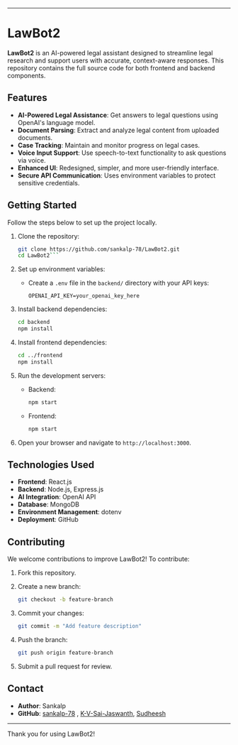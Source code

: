 
---

# LawBot2

**LawBot2** is an AI-powered legal assistant designed to streamline legal research and support users with accurate, context-aware responses. This repository contains the full source code for both frontend and backend components.

## Features

- **AI-Powered Legal Assistance**: Get answers to legal questions using OpenAI's language model.
- **Document Parsing**: Extract and analyze legal content from uploaded documents.
- **Case Tracking**: Maintain and monitor progress on legal cases.
- **Voice Input Support**: Use speech-to-text functionality to ask questions via voice.
- **Enhanced UI**: Redesigned, simpler, and more user-friendly interface.
- **Secure API Communication**: Uses environment variables to protect sensitive credentials.

## Getting Started

Follow the steps below to set up the project locally.

1. Clone the repository:
   ```bash
   git clone https://github.com/sankalp-78/LawBot2.git
   cd LawBot2```

2. Set up environment variables:

   * Create a `.env` file in the `backend/` directory with your API keys:

     ```
     OPENAI_API_KEY=your_openai_key_here
     ```

3. Install backend dependencies:

   ```bash
   cd backend
   npm install
   ```

4. Install frontend dependencies:

   ```bash
   cd ../frontend
   npm install
   ```

5. Run the development servers:

   * Backend:

     ```bash
     npm start
     ```
   * Frontend:

     ```bash
     npm start
     ```

6. Open your browser and navigate to `http://localhost:3000`.

## Technologies Used

* **Frontend**: React.js
* **Backend**: Node.js, Express.js
* **AI Integration**: OpenAI API
* **Database**: MongoDB
* **Environment Management**: dotenv
* **Deployment**: GitHub

## Contributing

We welcome contributions to improve LawBot2! To contribute:

1. Fork this repository.
2. Create a new branch:

   ```bash
   git checkout -b feature-branch
   ```
3. Commit your changes:

   ```bash
   git commit -m "Add feature description"
   ```
4. Push the branch:

   ```bash
   git push origin feature-branch
   ```
5. Submit a pull request for review.


## Contact

* **Author**: Sankalp
* **GitHub**: [sankalp-78](https://github.com/sankalp-78) , [K-V-Sai-Jaswanth](https://github.com/K-V-Sai-Jaswanth), [Sudheesh](https://github.com/Sudheesh313)

---

Thank you for using LawBot2!

